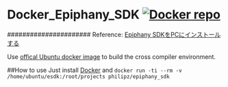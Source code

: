 # Docker_Epiphany_SDK [![Docker repo](http://img.shields.io/badge/docker-repo-blue.svg)](https://registry.hub.docker.com/u/philipz/epiphany_sdk/)
######################
Reference: [Epiphany SDKをPCにインストールする](http://cellspe.matrix.jp/parallella/inst_esdk_pc.html)

Use [offical Ubuntu docker image](https://registry.hub.docker.com/_/ubuntu/) to build the cross compiler environment.

##How to use
Just install [Docker](https://www.docker.com/) and `docker run -ti --rm -v /home/ubuntu/esdk:/root/projects philipz/epiphany_sdk`
